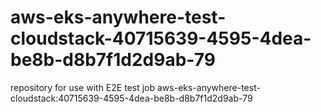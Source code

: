 # aws-eks-anywhere-test-cloudstack-40715639-4595-4dea-be8b-d8b7f1d2d9ab-79
repository for use with E2E test job aws-eks-anywhere-test-cloudstack:40715639-4595-4dea-be8b-d8b7f1d2d9ab-79

